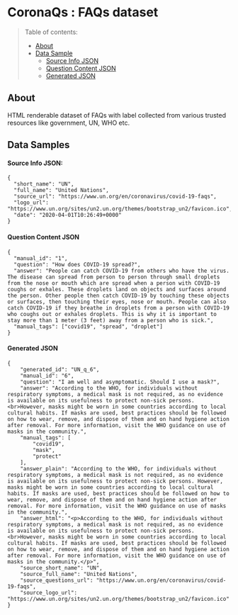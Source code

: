 
# CoronaQs : FAQs dataset


> Table of contents:
> * [About](#about)
> * [Data Sample](#data-samples)
>   * [Source Info JSON](#source-info-json)
>   * [Question Content JSON](#question-content-json)
>   * [Generated JSON](#generated-json)




## About
HTML renderable dataset of FAQs with label collected from various trusted resources like government, UN, WHO etc.

## Data Samples

#### Source Info JSON:
    {
      "short_name": "UN",
      "full_name": "United Nations",
      "source_url": "https://www.un.org/en/coronavirus/covid-19-faqs",
      "logo_url": "https://www.un.org/sites/un2.un.org/themes/bootstrap_un2/favicon.ico",
      "date": "2020-04-01T10:26:49+0000"
    }

#### Question Content JSON
    {
      "manual_id": "1",
      "question": "How does COVID-19 spread?",
      "answer": "People can catch COVID-19 from others who have the virus. The disease can spread from person to person through small droplets from the nose or mouth which are spread when a person with COVID-19 coughs or exhales. These droplets land on objects and surfaces around the person. Other people then catch COVID-19 by touching these objects or surfaces, then touching their eyes, nose or mouth. People can also catch COVID-19 if they breathe in droplets from a person with COVID-19 who coughs out or exhales droplets. This is why it is important to stay more than 1 meter (3 feet) away from a person who is sick.",
      "manual_tags": ["covid19", "spread", "droplet"]
    }


#### Generated JSON
    {
        "generated_id": "UN_q_6",
        "manual_id": "6",
        "question": "I am well and asymptomatic. Should I use a mask?",
        "answer": "According to the WHO, for individuals without respiratory symptoms, a medical mask is not required, as no evidence is available on its usefulness to protect non-sick persons.<br>However, masks might be worn in some countries according to local cultural habits. If masks are used, best practices should be followed on how to wear, remove, and dispose of them and on hand hygiene action after removal. For more information, visit the WHO guidance on use of masks in the community.",
        "manual_tags": [
            "covid19",
            "mask",
            "protect"
        ],
        "answer_plain": "According to the WHO, for individuals without respiratory symptoms, a medical mask is not required, as no evidence is available on its usefulness to protect non-sick persons. However, masks might be worn in some countries according to local cultural habits. If masks are used, best practices should be followed on how to wear, remove, and dispose of them and on hand hygiene action after removal. For more information, visit the WHO guidance on use of masks in the community.",
        "answer_html": "<p>According to the WHO, for individuals without respiratory symptoms, a medical mask is not required, as no evidence is available on its usefulness to protect non-sick persons.<br>However, masks might be worn in some countries according to local cultural habits. If masks are used, best practices should be followed on how to wear, remove, and dispose of them and on hand hygiene action after removal. For more information, visit the WHO guidance on use of masks in the community.</p>",
        "source_short_name": "UN",
        "source_full_name": "United Nations",
        "source_questions_url": "https://www.un.org/en/coronavirus/covid-19-faqs",
        "source_logo_url": "https://www.un.org/sites/un2.un.org/themes/bootstrap_un2/favicon.ico"
    }
